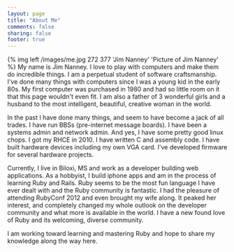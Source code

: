 ```yaml
---
layout: page
title: "About Me"
comments: false
sharing: false
footer: true
---
```


{% img left /images/me.jpg 272 377 'Jim Nanney' 'Picture of Jim Nanney' %}
My name is Jim Nanney.  I love to play with computers and make them do incredible things. I am a perpetual student of software craftsmanship.  I've done many things with computers since I was a young kid in the early 80s.  My first computer was purchased in 1980 and had so little room on it that this page wouldn't even fit. I am also a father of 3 wonderful girls and a husband to the most intelligent, beautiful, creative woman in the world.

In the past I have done many things, and seem to have become a jack of all trades. I have run BBSs (pre-internet message boards).  I have been a systems admin and network admin. And yes, I have some pretty good linux chops.  I got my RHCE in 2010.  I have written C and assembly code.  I have built hardware devices including my own VGA card. I've developed firmware for several hardware projects.

Currently, I live in Biloxi, MS and work as a developer building web applications.  As a hobbyist, I build iphone apps and am in the process of learning Ruby and Rails.  Ruby seems to be the most fun language I have ever dealt with and the Ruby community is fantastic.  I had the pleasure of attending RubyConf 2012 and even brought my wife along.  It peaked her interest, and completely changed my whole outlook on the developer community and what more is available in the world.  I have a new found love of Ruby and its welcoming, diverse community.

I am working toward learning and mastering Ruby and hope to share my knowledge along the way here.
